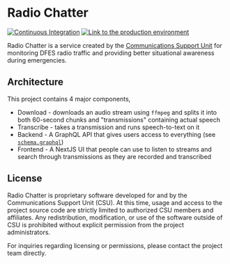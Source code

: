 # Radio Chatter

[![Continuous Integration](https://github.com/Michael-F-Bryan/radio-chatter/actions/workflows/ci.yml/badge.svg)](https://github.com/Michael-F-Bryan/radio-chatter/actions/workflows/ci.yml)
[![Link to the production environment](https://img.shields.io/badge/Frontend-live-green)](https://radio-chatter.vercel.app/)

Radio Chatter is a service created by the [Communications Support Unit][csu] for
monitoring DFES radio traffic and providing better situational awareness during
emergencies.

## Architecture

This project contains 4 major components,

- Download - downloads an audio stream using `ffmpeg` and splits it into both
  60-second chunks and "transmissions" containing actual speech
- Transcribe - takes a transmission and runs speech-to-text on it
- Backend - A GraphQL API that gives users access to everything (see
  [`schema.graphql`](pkg/graphql/schema.graphql))
- Frontend - A NextJS UI that people can use to listen to streams and search
  through transmissions as they are recorded and transcribed

## License

Radio Chatter is proprietary software developed for and by the Communications
Support Unit (CSU). At this time, usage and access to the project source code
are strictly limited to authorized CSU members and affiliates. Any
redistribution, modification, or use of the software outside of CSU is
prohibited without explicit permission from the project administrators.

For inquiries regarding licensing or permissions, please contact the project
team directly.

[csu]: https://csu-ses.com.au/
